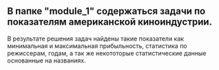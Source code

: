 ## В папке "module_1" содержаться задачи по показателям американской киноиндустрии. 
В результате решения задач найдены такие показатели как минимальная и максимальная прибыльность, статистика по режиссерам, годам, а так же некототорые статистические данные основанные на названиях.